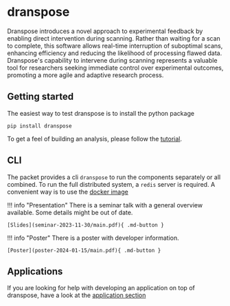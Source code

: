 # dranspose

Dranspose introduces a novel approach to experimental feedback by enabling direct intervention during scanning. 
Rather than waiting for a scan to complete, this software allows real-time interruption of suboptimal scans, 
enhancing efficiency and reducing the likelihood of processing flawed data. 
Dranspose's capability to intervene during scanning represents a valuable tool for researchers seeking immediate control over experimental outcomes, 
promoting a more agile and adaptive research process.


## Getting started

The easiest way to test dranspose is to install the python package

    pip install dranspose

To get a feel of building an analysis, please follow the [tutorial](tutorials/analysis.md).

## CLI

The packet provides a cli `dranspose` to run the components separately or all combined. 
To run the full distributed system, a `redis` server is required. A convenient way is to use the [docker image](https://hub.docker.com/r/redis/redis-stack)

!!! info "Presentation"
    There is a seminar talk with a general overview available. Some details might be out of date.

    [Slides](seminar-2023-11-30/main.pdf){ .md-button }

!!! info "Poster"
    There is a poster with developer information.

    [Poster](poster-2024-01-15/main.pdf){ .md-button }

## Applications

If you are looking for help with developing an application on top of dranspose, have a look at the [application section](applications/overview.md)

